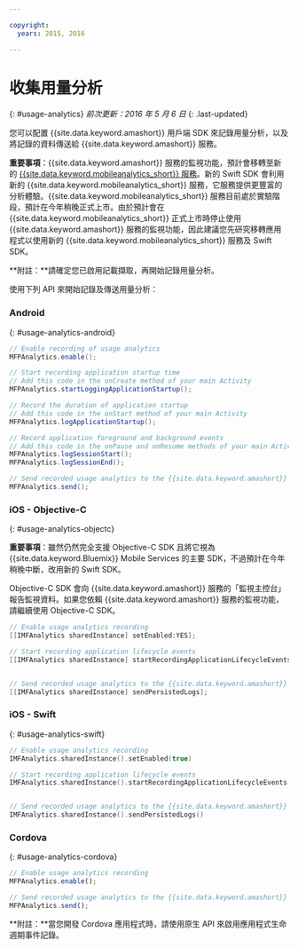 ```yaml
---

copyright:
  years: 2015, 2016

---
```


# 收集用量分析
{: #usage-analytics}
*前次更新：2016 年 5 月 6 日*
{: .last-updated}

您可以配置 {{site.data.keyword.amashort}} 用戶端 SDK 來記錄用量分析，以及將記錄的資料傳送給 {{site.data.keyword.amashort}} 服務。

**重要事項**：{{site.data.keyword.amashort}} 服務的監視功能，預計會移轉至新的 [{{site.data.keyword.mobileanalytics_short}} 服務](https://console.ng.bluemix.net/catalog/services/mobile-analytics)。新的 Swift SDK 會利用新的 {{site.data.keyword.mobileanalytics_short}} 服務，它服務提供更豐富的分析體驗。{{site.data.keyword.mobileanalytics_short}} 服務目前處於實驗階段，預計在今年稍晚正式上市。由於預計會在 {{site.data.keyword.mobileanalytics_short}} 正式上市時停止使用 {{site.data.keyword.amashort}} 服務的監視功能，因此建議您先研究移轉應用程式以使用新的 {{site.data.keyword.mobileanalytics_short}} 服務及 Swift SDK。

**附註：**請確定您已啟用記載擷取，再開始記錄用量分析。

使用下列 API 來開始記錄及傳送用量分析：

### Android
{: #usage-analytics-android}

```Java
// Enable recording of usage analytics
MFPAnalytics.enable();

// Start recording application startup time
// Add this code in the onCreate method of your main Activity
MFPAnalytics.startLoggingApplicationStartup();

// Record the duration of application startup
// Add this code in the onStart method of your main Activity
MFPAnalytics.logApplicationStartup();

// Record application foreground and background events
// Add this code in the onPause and onResume methods of your main Activity
MFPAnalytics.logSessionStart();
MFPAnalytics.logSessionEnd();

// Send recorded usage analytics to the {{site.data.keyword.amashort}} Service
MFPAnalytics.send();
```

### iOS - Objective-C
{: #usage-analytics-objectc}

**重要事項**：雖然仍然完全支援 Objective-C SDK 且將它視為 {{site.data.keyword.Bluemix}} Mobile Services 的主要 SDK，不過預計在今年稍晚中斷，改用新的 Swift SDK。

Objective-C SDK 會向 {{site.data.keyword.amashort}} 服務的「監視主控台」報告監視資料。如果您依賴 {{site.data.keyword.amashort}} 服務的監視功能，請繼續使用 Objective-C SDK。

```Objective-C
// Enable usage analytics recording
[[IMFAnalytics sharedInstance] setEnabled:YES];

// Start recording application lifecycle events
[[IMFAnalytics sharedInstance] startRecordingApplicationLifecycleEvents];


// Send recorded usage analytics to the {{site.data.keyword.amashort}} Service
[[IMFAnalytics sharedInstance] sendPersistedLogs];
```

### iOS - Swift
{: #usage-analytics-swift}

```Swift
// Enable usage analytics recording
IMFAnalytics.sharedInstance().setEnabled(true)

// Start recording application lifecycle events
IMFAnalytics.sharedInstance().startRecordingApplicationLifecycleEvents()


// Send recorded usage analytics to the {{site.data.keyword.amashort}} Service
IMFAnalytics.sharedInstance().sendPersistedLogs()
```

### Cordova
{: #usage-analytics-cordova}

```JavaScript
// Enable usage analytics recording
MFPAnalytics.enable();

// Send recorded usage analytics to the {{site.data.keyword.amashort}} Service
MFPAnalytics.send();
```
**附註：**當您開發 Cordova 應用程式時，請使用原生 API 來啟用應用程式生命週期事件記錄。
